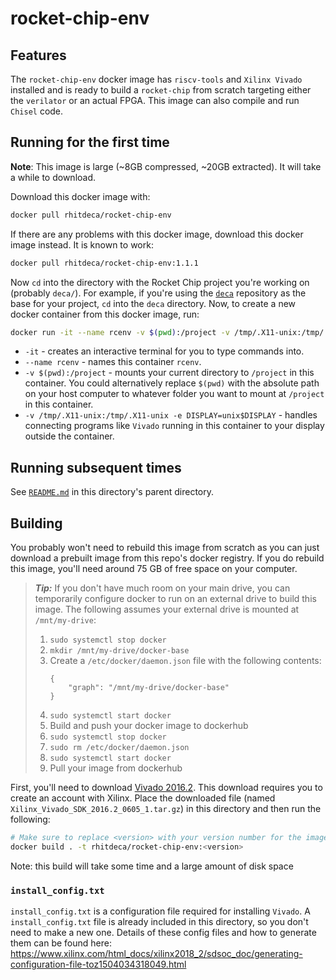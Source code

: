 # rocket-chip-env

## Features
The `rocket-chip-env` docker image has `riscv-tools` and `Xilinx Vivado` installed and is ready to build a `rocket-chip` from scratch targeting either the `verilator` or an actual FPGA. This image can also compile and run `Chisel` code.

## Running for the first time
**Note**: This image is large (~8GB compressed, ~20GB extracted). It will take a while to download.

Download this docker image with:
```bash
docker pull rhitdeca/rocket-chip-env
```
If there are any problems with this docker image, download this docker image instead. It is known to work:
```bash
docker pull rhitdeca/rocket-chip-env:1.1.1
```
Now `cd` into the directory with the Rocket Chip project you're working on (probably `deca/`). For example, if you're using the [`deca`](https://github.com/rhit-neuro/deca) repository as the base for your project, `cd` into the `deca` directory. Now, to create a new docker container from this docker image, run:
```bash
docker run -it --name rcenv -v $(pwd):/project -v /tmp/.X11-unix:/tmp/.X11-unix -e DISPLAY=unix$DISPLAY rhitdeca/rocket-chip-env
```
* `-it` - creates an interactive terminal for you to type commands into.
* `--name rcenv` - names this container `rcenv`.
* `-v $(pwd):/project` - mounts your current directory to `/project` in this container. You could alternatively replace `$(pwd)` with the absolute path on your host computer to whatever folder you want to mount at `/project` in this container.
* `-v /tmp/.X11-unix:/tmp/.X11-unix -e DISPLAY=unix$DISPLAY` - handles connecting programs like `Vivado` running in this container to your display outside the container.

## Running subsequent times
See [`README.md`](../README.md#running-containers-subsequent-times) in this directory's parent directory.

## Building
You probably won't need to rebuild this image from scratch as you can just download a prebuilt image from this repo's docker registry. If you do rebuild this image, you'll need around 75 GB of free space on your computer.

> **_Tip:_** If you don't have much room on your main drive, you can temporarily configure docker to run on an external drive to build this image. The following assumes your external drive is mounted at `/mnt/my-drive`:
>
> 1. `sudo systemctl stop docker`
> 2. `mkdir /mnt/my-drive/docker-base`
> 3. Create a `/etc/docker/daemon.json` file with the following contents:
>    ```
>    {
>        "graph": "/mnt/my-drive/docker-base"
>    }
>    ```
> 4. `sudo systemctl start docker`
> 5. Build and push your docker image to dockerhub
> 6. `sudo systemctl stop docker`
> 7. `sudo rm /etc/docker/daemon.json`
> 8. `sudo systemctl start docker`
> 9. Pull your image from dockerhub

First, you'll need to download [Vivado 2016.2](https://www.xilinx.com/member/forms/download/xef.html?filename=Xilinx_Vivado_SDK_2016.2_0605_1.tar.gz). This download requires you to create an account with Xilinx. Place the downloaded file (named `Xilinx_Vivado_SDK_2016.2_0605_1.tar.gz`) in this directory and then run the following:
```bash
# Make sure to replace <version> with your version number for the image you're building
docker build . -t rhitdeca/rocket-chip-env:<version>
```
Note: this build will take some time and a large amount of disk space

### `install_config.txt`
`install_config.txt` is a configuration file required for installing `Vivado`. A `install_config.txt` file is already included in this directory, so you don't need to make a new one. Details of these config files and how to generate them can be found here: https://www.xilinx.com/html_docs/xilinx2018_2/sdsoc_doc/generating-configuration-file-toz1504034318049.html

